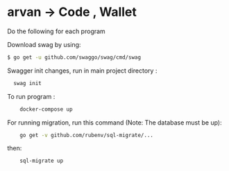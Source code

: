 # arvan -> Code , Wallet
Do the following for each program

 Download swag by using:
```sh
$ go get -u github.com/swaggo/swag/cmd/swag
```

 Swagger init changes, run in main project directory : 
```sh
  swag init
```

  To run program : 
```sh
    docker-compose up
```

  For running migration, run this command (Note: The database must be up):
```sh
    go get -v github.com/rubenv/sql-migrate/...
```
  then:
```sh
    sql-migrate up
```

